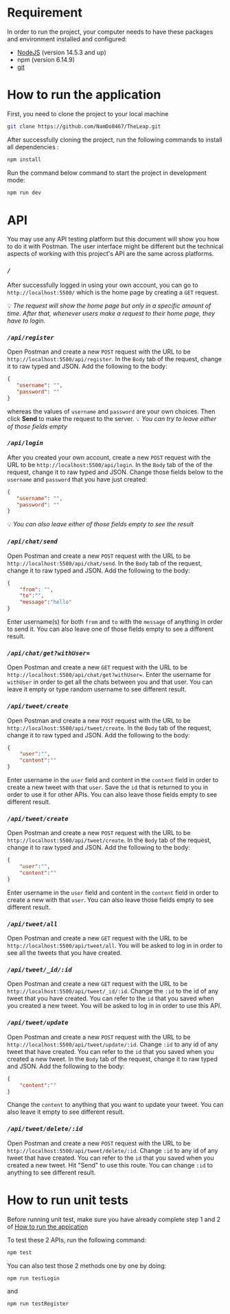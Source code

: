 # Requirement
In order to run the project, your computer needs to have these packages and environment installed and configured:
- [NodeJS](https://choosealicense.com/licenses/mit/) (version 14.5.3 and up)
- npm (version 6.14.9)
- [git](https://git-scm.com/downloads)

# How to run the application
First, you need to clone the project to your local machine

```bash
git clone https://github.com/NamDo8467/TheLeap.git
``` 

After successfully cloning the project, run the following commands to install all dependencies :

```bash
npm install
```

Run the command below command to start the project in development mode:
```bash
npm run dev
```

# API
You may use any API testing platform but this document will show you how to do it with Postman. The user interface might be different but the technical aspects of working with this project's API are the same across platforms.

### *`/`*
After successfully logged in using your own account, you can go to `http://localhost:5500/` which is the home page by creating a `GET` request.   

💡 *The request will show the home page but only in a specific amount of time. After that, whenever users make a request to their home page, they have to login.*

### *`/api/register`*

Open Postman and create a new `POST` request with the URL to be `http://localhost:5500/api/register`. In the `Body` tab of the request, change it to raw typed and JSON. Add the following to the body:  
```json
{
   "username": "",
   "password": ""
}
```
whereas the values of `username` and `password` are your own choices. Then click **Send** to make the request to the server.
💡   *You can try to leave either of those fields empty*        
### *`/api/login`*  
After you created your own account, create a new `POST` request with the URL to be `http://localhost:5500/api/login`. In the `Body` tab of the of the request, change it to raw typed and JSON. Change those fields below to the `username` and `password` that you have just created:
```json
{
   "username": "",
   "password": ""
}
```
💡   *You can also leave either of those fields empty to see the result*  

### *`/api/chat/send`*
Open Postman and create a new `POST` request with the URL to be `http://localhost:5500/api/chat/send`. In the `Body` tab of the request, change it to raw typed and JSON. Add the following to the body:  
```json
{
    "from": "",
    "to":"",
    "message":"hello"
}
```
Enter username(s) for both `from` and `to` with the `message` of anything in order to send it. You can also leave one of those fields empty to see a different result.

### *`/api/chat/get?withUser=`*
Open Postman and create a new `GET` request with the URL to be `http://localhost:5500/api/chat/get?withUser=`. Enter the username for `withUser` in order to get all the chats between you and that user. You can leave it empty or type random username to see different result.  

### *`/api/tweet/create`*
Open Postman and create a new `POST` request with the URL to be `http://localhost:5500/api/tweet/create`. In the `Body` tab of the request, change it to raw typed and JSON. Add the following to the body:  
```json
{
    "user":"",
    "content":""
}
```
Enter username in the `user` field and content in the `content` field in order to create a new tweet with that `user`. Save the `id` that is returned to you in order to use it for other APIs. You can also leave those fields empty to see different result. 

### *`/api/tweet/create`*
Open Postman and create a new `POST` request with the URL to be `http://localhost:5500/api/tweet/create`. In the `Body` tab of the request, change it to raw typed and JSON. Add the following to the body:  
```json
{
    "user":"",
    "content":""
}
```
Enter username in the `user` field and content in the `content` field in order to create a new with that `user`. You can also leave those fields empty to see different result.

### *`/api/tweet/all`*
Open Postman and create a new `GET` request with the URL to be `http://localhost:5500/api/tweet/all`. You will be asked to log in in order to see all the tweets that you have created.

### *`/api/tweet/_id/:id`*
Open Postman and create a new `GET` request with the URL to be `http://localhost:5500/api/tweet/_id/:id`. Change the `:id` to the id of any tweet that you have created. You can refer to the `id` that you saved when you created a new tweet. You will be asked to log in in order to use this API.  

### *`/api/tweet/update`*
Open Postman and create a new `POST` request with the URL to be `http://localhost:5500/api/tweet/update/:id`. Change `:id` to any id of any tweet that have created. You can refer to the `id` that you saved when you created a new tweet.  In the `Body` tab of the request, change it to raw typed and JSON. Add the following to the body:  
```json
{
    "content":""
}
```
Change the `content` to anything that you want to update your tweet. You can also leave it empty to see different result.

### *`/api/tweet/delete/:id`*
Open Postman and create a new `POST` request with the URL to be `http://localhost:5500/api/tweet/delete/:id`. Change `:id` to any id of any tweet that have created. You can refer to the `id` that you saved when you created a new tweet. Hit "Send" to use this route. You can change `:id` to anything to see different result.  

# How to run unit tests
Before running unit test, make sure you have already complete step 1 and 2 of [How to run the appication](#how-to-run-the-application)  

To test these 2 APIs, run the following command: 
```bash
npm test
```  
You can also test those 2 methods one by one by doing:
```bash
npm run testLogin
```  
and
```bash
npm run testRegister
```  
